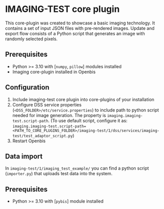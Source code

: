 # IMAGING-TEST core plugin
This core-plugin was created to showcase a basic imaging technology. It contains a set of input
JSON files with pre-rendered images. Update and export flow consists of a Python script that generates an image
with randomly selected pixels. 


## Prerequisites
- Python >= 3.10 with [`numpy`, `pillow`] modules installed
- Imaging core-plugin installed in Openbis

## Configuration

1. Include imaging-test core plugin into core-plugins of your installation
2. Configure DSS service properties (`<DSS_FOLDER>/etc/service.properties`) to include path to python script needed for image generation. The property is `imaging.imaging-test.script-path`.
   (To use default script, configure it as: `imaging.imaging-test.script-path=<PATH_TO_CORE_PLUGINS_FOLDER>/imaging-test/1/dss/services/imaging-test/test_adaptor_script.py`)
3. Restart Openbis

## Data import



In `imaging-test/1/imaging_test_example/` you can find a python script (`importer.py`) that uploads test data into the system.

## Prerequisites

- Python >= 3.10 with [`pybis`] module installed
